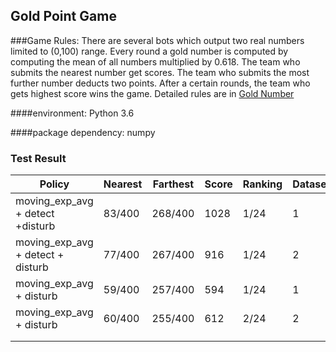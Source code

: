 ## Gold Point Game

###Game Rules:
There are several bots which output two real numbers limited to (0,100) range. Every round a gold number is computed by computing the mean of all numbers multiplied by 0.618. The team who submits the nearest number get scores. The team who submits the most further number deducts two points. After a certain rounds, the team who gets highest score wins the game.
Detailed rules are in [Gold Number](https://edu.cnblogs.com/campus/ustc/InnovatingLeadersClass/homework/2231)




####environment:
Python 3.6

####package dependency:
numpy





### Test Result

| Policy                            | Nearest | Farthest | Score | Ranking | Dataset |
| --------------------------------- | ------- | -------- | ----- | ------- | ------- |
| moving_exp_avg + detect +disturb  | 83/400  | 268/400  | 1028  | 1/24    | 1       |
| moving_exp_avg + detect + disturb | 77/400  | 267/400  | 916   | 1/24    | 2       |
| moving_exp_avg + disturb          | 59/400  | 257/400  | 594   | 1/24    | 1       |
| moving_exp_avg + disturb          | 60/400  | 255/400  | 612   | 2/24    | 2       |
|                                   |         |          |       |         |         |
|                                   |         |          |       |         |         |

